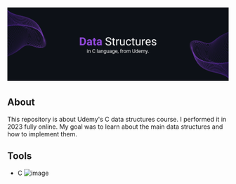 <h1>
  <img src="./img/Data1.png">
</h1>

## About
This repository is about Udemy's C data structures course. I performed it in 2023 fully online. 
My goal was to learn about the main data structures and how to implement them.

## Tools
- C ![image](https://github.com/Camifid/data-structures-c/assets/109491441/be6010e1-0905-47f2-8059-9e6c0a2c4fde)

